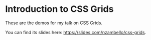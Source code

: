 # Introduction to CSS Grids

These are the demos for my talk on CSS Grids.

You can find its slides here: https://slides.com/nzambello/css-grids.
